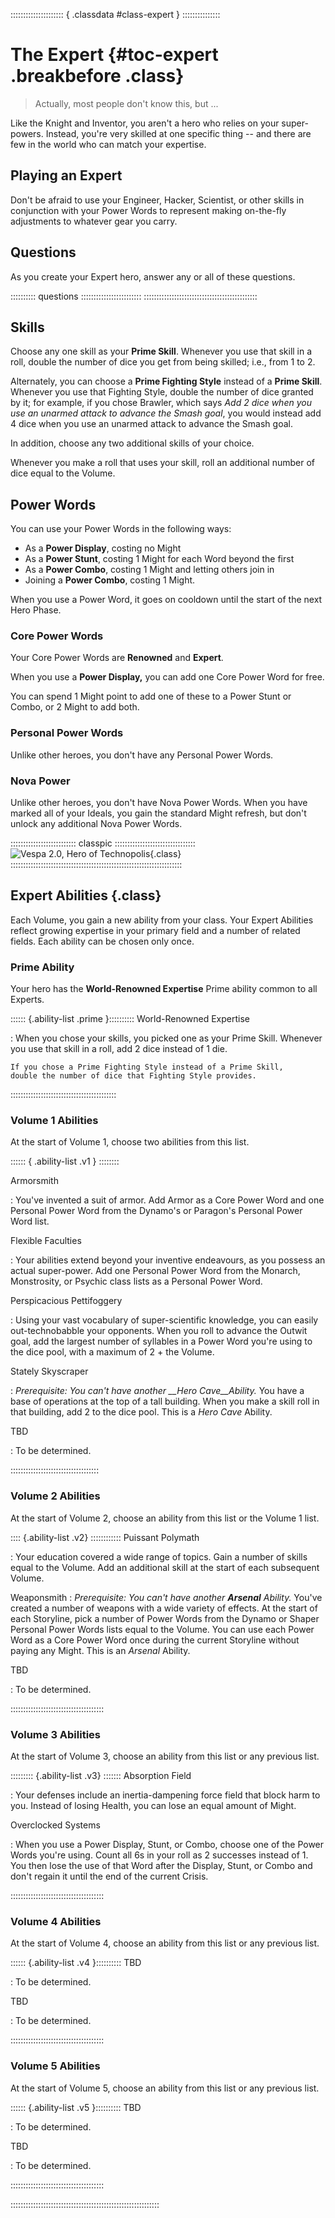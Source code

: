 ::::::::::::::::::::: { .classdata #class-expert } :::::::::::::::
# The Expert {#toc-expert .breakbefore .class}

> Actually, most people don't know this, but ...

Like the Knight and Inventor, you aren't a hero who relies on your
super-powers. Instead, you're very skilled at one specific thing --
and there are few in the world who can match your expertise.

## Playing an Expert

Don't be afraid to use your Engineer, Hacker, Scientist, or
other skills in conjunction with your Power Words to represent
making on-the-fly adjustments to whatever gear you carry.

## Questions

As you create your Expert hero, answer any or all of these questions.

:::::::::: questions ::::::::::::::::::::::::
:::::::::::::::::::::::::::::::::::::::::::::

## Skills

Choose any one skill as your **Prime Skill**. Whenever you use that
skill in a roll, double the number of dice you get from being skilled;
i.e., from 1 to 2.

Alternately, you can choose a **Prime Fighting Style** instead of a
**Prime Skill**. Whenever you use that Fighting Style, double the number
of dice granted by it; for example, if you chose Brawler, which says *Add 2 dice when you use an unarmed attack to advance the Smash goal*, you would instead add 4 dice when you use an unarmed attack to advance the Smash goal.

In addition, choose any two additional skills of your choice.

Whenever you make a roll that uses your skill, roll an additional number of 
dice equal to the Volume.

## Power Words

You can use your Power Words in the following ways:

- As a **Power Display**, costing no Might
- As a **Power Stunt**, costing 1 Might for each Word beyond the first
- As a **Power Combo**, costing 1 Might and letting others join in
- Joining a **Power Combo**, costing 1 Might.

When you use a Power Word, it goes on cooldown until the start of
the next Hero Phase.

### Core Power Words

Your Core Power Words are **Renowned** and **Expert**.

When you use a **Power Display,** you can add one Core Power Word for free.

You can spend 1 Might point to add one of these to a Power Stunt or Combo,
or 2 Might to add both.

### Personal Power Words

Unlike other heroes, you don't have any Personal Power Words.

### Nova Power

Unlike other heroes, you don't have Nova Power Words. When you have
marked all of your Ideals, you gain the standard Might refresh, but don't
unlock any additional Nova Power Words.

:::::::::::::::::::::::::: classpic ::::::::::::::::::::::::::::::::
![Vespa 2.0, Hero of Technopolis](art/jeshields/inventor.png "Vespa 2.0, hero of Technopolis"){.class}
::::::::::::::::::::::::::::::::::::::::::::::::::::::::::::::::::::

## Expert Abilities {.class}

Each Volume, you gain a new ability from your class.
Your Expert Abilities reflect growing expertise in your primary field
and a number of related fields.
Each ability can be chosen only once.

### Prime Ability

Your hero has the **World-Renowned Expertise** Prime ability common 
to all Experts.

:::::: {.ability-list .prime }::::::::::
World-Renowned Expertise

:   When you chose your skills, you picked one as your
    Prime Skill. Whenever you use that skill in a roll,
    add 2 dice instead of 1 die.

    If you chose a Prime Fighting Style instead of a Prime Skill,
    double the number of dice that Fighting Style provides.

::::::::::::::::::::::::::::::::::::::::::

### Volume 1 Abilities

At the start of Volume 1, choose two abilities from this list.

:::::: { .ability-list .v1 } ::::::::

Armorsmith

:   You've invented a suit of armor. Add Armor as a Core
    Power Word and one Personal Power Word from the Dynamo's
    or Paragon's Personal Power Word list.

Flexible Faculties

:   Your abilities extend beyond your inventive endeavours, as you
    possess an actual super-power. Add one Personal Power Word from 
    the Monarch, Monstrosity, or Psychic class lists as a 
    Personal Power Word.

Perspicacious Pettifoggery

:   Using your vast vocabulary of super-scientific knowledge, you can 
    easily out-technobabble your opponents. When you roll to advance
    the Outwit goal, add the largest number of syllables in a Power
    Word you're using to the dice pool, with a maximum of 2 + the Volume.

Stately Skyscraper

:   *Prerequisite: You can't have another __Hero Cave__Ability.*
    You have a base of operations at the top of a tall building.
    When you make a skill roll in that building, add 2 to the dice pool.
    This is a *Hero Cave* Ability.

TBD

:   To be determined.

:::::::::::::::::::::::::::::::::::

### Volume 2 Abilities

At the start of Volume 2, choose an ability from this list or the Volume 1 list.

:::: {.ability-list .v2} ::::::::::::
Puissant Polymath

:   Your education covered a wide range of topics.  Gain a number of 
    skills equal to the Volume. Add an additional skill at the 
    start of each subsequent Volume.

Weaponsmith
:   *Prerequisite: You can't have another __Arsenal__ Ability.*
    You've created a number of weapons with a wide variety of effects.
    At the start of each Storyline, pick a number of Power Words
    from the Dynamo or Shaper Personal Power Words lists
    equal to the Volume.
    You can use each Power Word as a Core Power Word once
    during the current Storyline without paying any Might.
    This is an *Arsenal* Ability.

TBD

:   To be determined.

:::::::::::::::::::::::::::::::::::::

### Volume 3 Abilities

At the start of Volume 3, choose an ability from this list or any previous list.

::::::::: {.ability-list .v3} :::::::
Absorption Field

:   Your defenses include an inertia-dampening force field
    that block harm to you. Instead of losing Health, you can
    lose an equal amount of Might.

Overclocked Systems

:   When you use a Power Display, Stunt, or Combo, choose one
    of the Power Words you're using. Count all 6s in your roll
    as 2 successes instead of 1. You then lose the use of that
    Word after the Display, Stunt, or Combo and don't regain
    it until the end of the current Crisis.

:::::::::::::::::::::::::::::::::::::


### Volume 4 Abilities

At the start of Volume 4, choose an ability from this list or any previous list.

:::::: {.ability-list .v4 }::::::::::
TBD

:   To be determined.

TBD

:   To be determined.

:::::::::::::::::::::::::::::::::::::

### Volume 5 Abilities

At the start of Volume 5, choose an ability from this list or any previous list.

:::::: {.ability-list .v5 }::::::::::
TBD

:   To be determined.

TBD

:   To be determined.

:::::::::::::::::::::::::::::::::::::

:::::::::::::::::::::::::::::::::::::::::::::::::::::::::::
